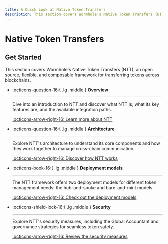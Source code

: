 ```yaml
---
title: A Quick Look at Native Token Transfers
description: This section covers Wormhole's Native Token Transfers (NTT), an open source, flexible, and composable framework for transferring tokens across blockchains.
---
```


# Native Token Transfers

## Get Started

This section covers Wormhole's Native Token Transfers (NTT), an open source, flexible, and composable framework for transferring tokens across blockchains.

<div class="grid cards" markdown>

-   :octicons-question-16:{ .lg .middle } **Overview**

    ---

    Dive into an introduction to NTT and discover what NTT is, what its key features are, and the available integration paths.

    [:octicons-arrow-right-16: Learn more about NTT](/learn/messaging/native-token-transfers/overview/)

-   :octicons-question-16:{ .lg .middle } **Architecture**

    ---

    Explore NTT's architecture to understand its core components and how they work together to manage cross-chain communication.

    [:octicons-arrow-right-16: Discover how NTT works](/learn/messaging/native-token-transfers/architecture/)

-   :octicons-book-16:{ .lg .middle } **Deployment models**

    ---

    The NTT framework offers two deployment models for different token management needs: the hub-and-spoke and burn-and-mint models.

    [:octicons-arrow-right-16: Check out the deployment models](/learn/messaging/native-token-transfers/deployment/)

-   :octicons-shield-lock-16:{ .lg .middle } **Security**

    ---

    Explore NTT's security measures, including the Global Accountant and governance strategies for seamless token safety.

    [:octicons-arrow-right-16: Review the security measures](/learn/messaging/native-token-transfers/security/)

</div>
